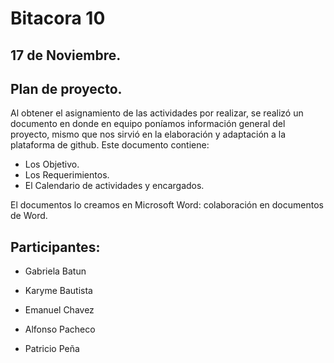 # Bitacora 10

## 17 de Noviembre.

## Plan de proyecto.

Al obtener el asignamiento de las actividades por realizar, se realizó un
documento en donde en equipo poníamos información general del proyecto,
mismo que nos sirvió en la elaboración y adaptación a la plataforma de github.
Este documento contiene:
- Los Objetivo.
- Los Requerimientos.
- El Calendario de actividades y encargados.

El documentos lo creamos en 
Microsoft Word: colaboración en documentos de Word.

## Participantes:

- Gabriela Batun

- Karyme Bautista

- Emanuel Chavez

- Alfonso Pacheco

- Patricio Peña
